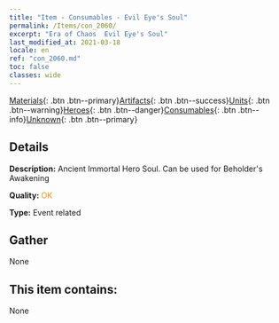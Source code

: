 ```yaml
---
title: "Item - Consumables - Evil Eye's Soul"
permalink: /Items/con_2060/
excerpt: "Era of Chaos  Evil Eye's Soul"
last_modified_at: 2021-03-18
locale: en
ref: "con_2060.md"
toc: false
classes: wide
---
```

 [Materials](/Items/){: .btn .btn--primary}[Artifacts](/Items/Artifacts/){: .btn .btn--success}[Units](/Items/Units/){: .btn .btn--warning}[Heroes](/Items/Heroes/){: .btn .btn--danger}[Consumables](/Items/Consumables/){: .btn .btn--info}[Unknown](/Items/Unknown/){: .btn .btn--primary}

## Details
 **Description:** Ancient Immortal Hero Soul. Can be used for Beholder's Awakening

 **Quality:** <span style="color: #FF8C00">OK</span>

 **Type:** Event related

## Gather

  None

## This item contains:

  None

